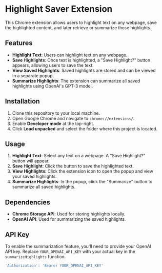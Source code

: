 # Highlight Saver Extension

This Chrome extension allows users to highlight text on any webpage, save the highlighted content, and later retrieve or summarize those highlights.

## Features

- **Highlight Text**: Users can highlight text on any webpage.
- **Save Highlights**: Once text is highlighted, a "Save Highlight?" button appears, allowing users to save the text.
- **View Saved Highlights**: Saved highlights are stored and can be viewed in a separate popup.
- **Summarize Highlights**: The extension can summarize all saved highlights using OpenAI's GPT-3 model.

## Installation

1. Clone this repository to your local machine.
2. Open Google Chrome and navigate to `chrome://extensions/`.
3. Enable **Developer mode** at the top-right.
4. Click **Load unpacked** and select the folder where this project is located.

## Usage

1. **Highlight Text**: Select any text on a webpage. A "Save Highlight?" button will appear.
2. **Save Highlight**: Click the button to save the highlighted text.
3. **View Highlights**: Click the extension icon to open the popup and view your saved highlights.
4. **Summarize Highlights**: In the popup, click the "Summarize" button to summarize all saved highlights.

## Dependencies

- **Chrome Storage API**: Used for storing highlights locally.
- **OpenAI API**: Used for summarizing the saved highlights.

## API Key

To enable the summarization feature, you'll need to provide your OpenAI API key. Replace `YOUR_OPENAI_API_KEY` with your actual key in the `summarizeHighlights` function.

```javascript
'Authorization': 'Bearer YOUR_OPENAI_API_KEY'
